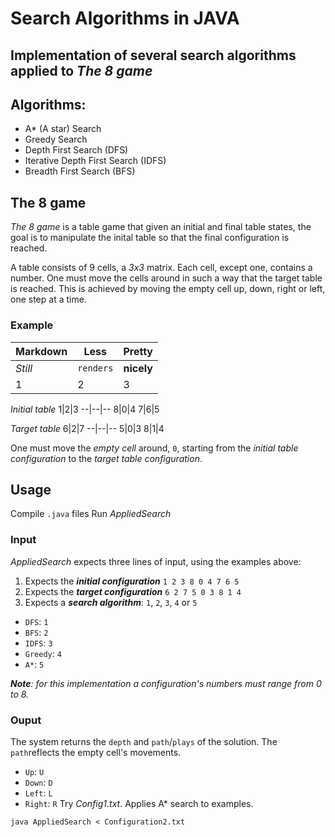 # Search Algorithms in JAVA
## Implementation of several search algorithms applied to _The 8 game_
## Algorithms:
* A* (A star) Search
* Greedy Search
* Depth First Search (DFS)
* Iterative Depth First Search (IDFS)
* Breadth First Search (BFS)

## The 8 game
 _The 8 game_ is a table game that given an initial and final table states, the goal is to manipulate the inital table so that the final configuration is reached.
 
 A table consists of 9 cells, a _3x3_ matrix. Each cell, except one, contains a number. One must move the cells around in such a way that the target table is reached. This is achieved by moving the empty cell up, down, right or left, one step at a time.
### **Example**

Markdown | Less | Pretty
--- | --- | ---
*Still* | `renders` | **nicely**
1 | 2 | 3

_Initial table_
1|2|3 
--|--|--
8|0|4
7|6|5

_Target table_
6|2|7
--|--|--
5|0|3
8|1|4

One must move the _empty cell_ around, `0`, starting from the _initial table configuration_ to the _target table configuration_.

## Usage

Compile `.java` files
Run _AppliedSearch_
### Input
_AppliedSearch_ expects three lines of input, using the examples above:
1. Expects the **_initial configuration_** `1 2 3 8 0 4 7 6 5`
2. Expects the **_target configuration_** `6 2 7 5 0 3 8 1 4`
3. Expects a **_search algorithm_**: `1`, `2`, `3`, `4` or `5`
* `DFS`: `1`
* `BFS`: `2`
* `IDFS`: `3`
* `Greedy`: `4`
* `A*`: `5`

**_Note_**_: for this implementation a configuration's numbers must range from 0 to 8._

### Ouput
The system returns the `depth` and `path`/`plays` of the solution. The `path`reflects the empty cell's movements.
* `Up`: `U`
* `Down`: `D`
* `Left`: `L`
* `Right`: `R`
Try _Config1.txt_. Applies A* search to examples.
```
java AppliedSearch < Configuration2.txt
```
